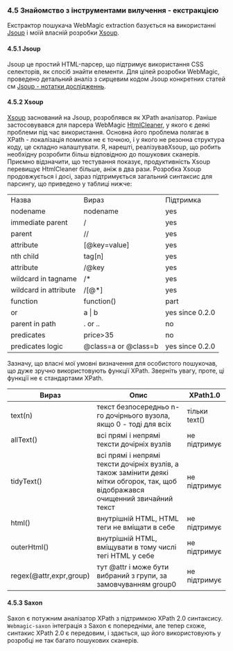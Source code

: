 ### 4.5  Знайомство з інструментами вилучення - екстракцією

Екстрактор пошукача WebMagic extraction  базується на використанні [Jsoup](http://jsoup.org/) і моїй власній розробки  [Xsoup](https://github.com/code4craft/xsoup).

#### 4.5.1 Jsoup

Jsoup це простий HTML-парсер, що підтримує використання CSS селекторів, як спосіб знайти елементи. Для цілей розробки WebMagic, проведено детальний аналіз з сирцевим кодом Jsoup конкретних статей см [Jsoup - нотатки дослідженнь](https://github.com/code4craft/jsoup-learning).

#### 4.5.2 Xsoup
[Xsoup](https://github.com/code4craft/xsoup) заснований на Jsoup, розроблявся як XPath аналізатор.
Раніше застосовувався для парсера WebMagic [HtmlCleaner](http://htmlcleaner.sourceforge.net/), у якого є деякі проблеми під час використання. Основна його проблема полягає в XPath - локалізація помилки не є точною, і у якого не резонна структура коду, це складно налаштувати. Я, нарешті, реалізувавXsoup, що робить необхідну розробити більш відповідною до пошукових сканерів. Приємно відзначити, що тестування показує, продуктивність Xsoup перевищує HtmlCleaner більше, аніж в два рази.
Розробка Xsoup продовжується і досі, зараз підтримується загальний синтаксис для парсингу, що приведено у таблиці нижче:

<table>
    <tr>
        <td>Назва</td>
        <td>Вираз</td>
        <td>Підтримка</td>
    </tr>
    <tr>
        <td>nodename</td>
        <td>nodename</td>
        <td>yes</td>
    </tr>
    <tr>
        <td>immediate parent</td>
        <td>/</td>
        <td>yes</td>
    </tr>
    <tr>
        <td>parent</td>
        <td>//</td>
        <td>yes</td>
    </tr>
    <tr>
        <td>attribute</td>
        <td>[@key=value]</td>
        <td>yes</td>
    </tr>
    <tr>
        <td>nth child</td>
        <td>tag[n]</td>
        <td>yes</td>
    </tr>
    <tr>
        <td>attribute</td>
        <td>/@key</td>
        <td>yes</td>
    </tr>
    <tr>
        <td>wildcard in tagname</td>
        <td>/*</td>
        <td>yes</td>
    </tr>
    <tr>
        <td>wildcard in attribute</td>
        <td>/[@*]</td>
        <td>yes</td>
    </tr>
    <tr>
        <td>function</td>
        <td>function()</td>
        <td>part</td>
    </tr>
    <tr>
        <td>or</td>
        <td>a | b</td>
        <td>yes since 0.2.0</td>
    </tr>
    <tr>
        <td>parent in path</td>
        <td>. or ..</td>
        <td>no</td>
    </tr>
    <tr>
        <td>predicates</td>
        <td>price>35</td>
        <td>no</td>
    </tr>
    <tr>
        <td>predicates logic</td>
        <td>@class=a or @class=b</td>
        <td>yes since 0.2.0</td>
    </tr>
</table>

Зазначу, що власні мої умовні визначення для особистого пошукочав, що дуже зручно використовують функції XPath. Зверніть увагу, проте, ці функції не є стандартами XPath.

| Вираз | Опис | XPath1.0 |
| -------- | ------- | ------- |
|text(n) | текст безпосередньо n-го дочірнього вузола, якщо 0 - тоді для всіх | тільки text()|
|allText() | всі прямі і непрямі тексти дочірніх вузлів | не підтримує |
|tidyText() | всі прямі і непрямі тексти дочірніх вузлів, а також замінити деякі мітки обгорок, так, щоб відображався очищенний звичайний текст | не підтримує |
| html() | внутрішній HTML, HTML теги не вміщати в себе | не підтримує |
| outerHtml() | внутрішній HTML, вміщувати в тому числі тегі HTML у себе | не підтримує |
| regex(@attr,expr,group)  | тут @attr і може бути вибраний з групи, за замовчуванням group0 | не підтримує |

#### 4.5.3 Saxon

Saxon є потужним аналізатор XPath з підтримкою XPath 2.0 синтаксису. `Webmagic-saxon` інтеграція з Saxon є попередніми, але тепер  схоже, синтакис XPath 2.0 є передовим, і здається, що його використовують у розробці не так багато пошукових сканерів.
